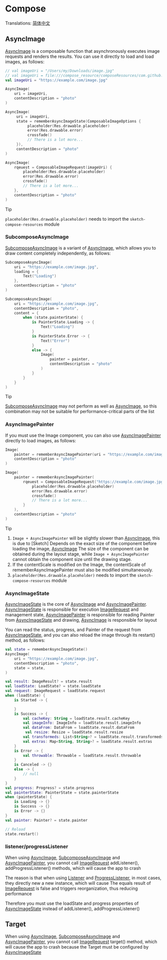 # Compose

Translations: [简体中文](compose_zh.md)

## AsyncImage

[AsyncImage] is a composable function that asynchronously executes image requests and renders the
results. You can use it directly to load and load images, as follows:

```kotlin
// val imageUri = "/Users/my/Downloads/image.jpg"
// val imageUri = file:///compose_resource/composeResources/com.github.panpf.sketch.sample.resources/files/sample.png
val imageUri = "https://example.com/image.jpg"

AsyncImage(
    uri = imageUri,
    contentDescription = "photo"
)

AsyncImage(
     uri = imageUri,
     state = rememberAsyncImageState(ComposableImageOptions {
          placeholder(Res.drawable.placeholder)
          error(Res.drawable.error)
          crossfade()
          // There is a lot more...
     }),
     contentDescription = "photo"
)

AsyncImage(
    rqeuest = ComposableImageRequest(imageUri) {
        placeholder(Res.drawable.placeholder)
        error(Res.drawable.error)
        crossfade()
        // There is a lot more...
    },
    contentDescription = "photo"
)
```

> [!TIP]
> `placeholder(Res.drawable.placeholder)` needs to import the `sketch-compose-resources` module

### SubcomposeAsyncImage

[SubcomposeAsyncImage] is a variant of [AsyncImage], which allows you to draw content completely
independently, as follows:

```kotlin
SubcomposeAsyncImage(
    uri = "https://example.com/image.jpg",
    loading = {
        Text("Loading")
    },
    contentDescription = "photo"
)

SubcomposeAsyncImage(
    uri = "https://example.com/image.jpg",
    contentDescription = "photo",
    content = {
        when (state.painterState) {
            is PainterState.Loading -> {
                Text("Loading")
            }
            is PainterState.Error -> {
                Text("Error")
            }
            else -> {
                Image(
                    painter = painter,
                    contentDescription = "photo"
                )
            }
        }
    }
)
```

> [!TIP]
> [SubcomposeAsyncImage] may not perform as well as [AsyncImage], so this combination may not be
> suitable for performance-critical parts of the list

### AsyncImagePainter

If you must use the Image component, you can also use [AsyncImagePainter] directly
to load images, as follows:

```kotlin
Image(
    painter = rememberAsyncImagePainter(uri = "https://example.com/image.jpg"),
    contentDescription = "photo"
)

Image(
    painter = rememberAsyncImagePainter(
        rqeuest = ComposableImageRequest("https://example.com/image.jpg") {
            placeholder(Res.drawable.placeholder)
            error(Res.drawable.error)
            crossfade()
            // There is a lot more...
        }
    ),
    contentDescription = "photo"
)
```

> [!TIP]
> 1. `Image + AsyncImagePainter` will be slightly slower than [AsyncImage], this is due to [Sketch]
     Depends on the exact size of the component before loading the image, [AsyncImage]
     The size of the component can be obtained during the layout stage,
     while `Image + AsyncImagePainter` cannot obtain the component size until the drawing stage.
> 2. If the contentScale is modified on the Image, the contentScale of rememberAsyncImagePainter
     must also be modified simultaneously.
> 3. `placeholder(Res.drawable.placeholder)` needs to import the `sketch-compose-resources` module

### AsyncImageState

[AsyncImageState] is the core of [AsyncImage] and [AsyncImagePainter]. [AsyncImageState] is
responsible for execution [ImageRequest] and management state, [AsyncImagePainter] is responsible
for reading Painter from [AsyncImageState] and drawing, [AsyncImage] is responsible for layout

You can read the status, progress, and Painter of the request from [AsyncImageState], and you can
also reload the image through its restart() method, as follows:

```kotlin
val state = rememberAsyncImageState()
AsyncImage(
    uri = "https://example.com/image.jpg",
    contentDescription = "photo",
    state = state,
)

val result: ImageResult? = state.result
val loadState: LoadState? = state.loadState
val request: ImageRequest = loadState.request
when (loadState) {
    is Started -> {

    }
    is Success -> {
        val cacheKey: String = loadState.result.cacheKey
        val imageInfo: ImageInfo = loadState.result.imageInfo
        val dataFrom: DataFrom = loadState.result.dataFrom
         val resize: Resize = loadState.result.resize
        val transformeds: List<String>? = loadState.result.transformeds
        val extras: Map<String, String>? = loadState.result.extras
    }
    is Error -> {
        val throwable: Throwable = loadState.result.throwable
    }
    is Canceled -> {}
    else -> {
        // null
    }
}
val progress: Progress? = state.progress
val painterState: PainterState = state.painterState
when (painterState) {
    is Loading -> {}
    is Success -> {}
    is Error -> {}
}
val painter: Painter? = state.painter

// Reload
state.restart()
```

### listener/progressListener

When using [AsyncImage], [SubcomposeAsyncImage] and [AsyncImagePainter], you cannot
call [ImageRequest] addListener(), addProgressListener() methods, which will cause the app to crash

The reason is that when using [Listener] and [ProgressListener], in most cases, they directly new a
new instance, which will cause The equals result of [ImageRequest] is false and triggers
reorganization, thus reducing performance

Therefore you must use the loadState and progress properties of [AsyncImageState] instead of
addListener(), addProgressListener()

## Target

When using [AsyncImage], [SubcomposeAsyncImage] and [AsyncImagePainter], you cannot
call [ImageRequest] target() method, which will cause the app to crash because the Target must be
configured by [AsyncImageState]


[comment]: <> (classs)

[AsyncImage]: ../../sketch-compose-core/src/commonMain/kotlin/com/github/panpf/sketch/AsyncImage.kt

[AsyncImagePainter]: ../../sketch-compose-core/src/commonMain/kotlin/com/github/panpf/sketch/AsyncImagePainter.kt

[AsyncImageState]: ../../sketch-compose-core/src/commonMain/kotlin/com/github/panpf/sketch/AsyncImageState.kt

[SubcomposeAsyncImage]: ../../sketch-compose-core/src/commonMain/kotlin/com/github/panpf/sketch/SubcomposeAsyncImage.kt

[ImageRequest]: ../../sketch-core/src/commonMain/kotlin/com/github/panpf/sketch/request/ImageRequest.common.kt

[Listener]: ../../sketch-core/src/commonMain/kotlin/com/github/panpf/sketch/request/Listener.kt

[ProgressListener]: ../../sketch-core/src/commonMain/kotlin/com/github/panpf/sketch/request/ProgressListener.kt
